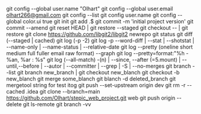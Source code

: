 git config --global user.name "Olhart"
git config --global user.email olhart266@gmail.com
git config --list
git config user.name
git config --global color.ui true
git init
git add .$ 
git commit -m 'initial project version'
git commit --amend
git reset HEAD <file> | git restore --staged <file>
git checkout -- <file> | git restore <file>
git clone https://github.com/libgit2/libgit2 newrepo
git status
git diff (--staged | cached)
git log (-p -2)
git log -p --word-diff | --stat | --shotstat | --name-only | --name-status | --relative-date
git log --pretty (oneline short medium full fuller email raw format<string>) --graph
git log --pretty=format:"%h - %an, %ar : %s"
git log (--all-match) -(n) | --since, --after (=5.mount) | --until,--before | --autor | --committer | --grep | -S | --no-merges
git branch --list
git branch new_branch | git checkout new_blanch
git checkout -b new_blanch
git merge some_blanch
git blanch -d deleted_branch
git mergetool
string for test itog
git push --set-upstream origin dev
git rm -r --cached .idea
git clone --branch=main https://github.com/Olhart/stepic_web_project.git web
git push origin --delete <branchName>
git ls-remote <remote>
git branch -vv